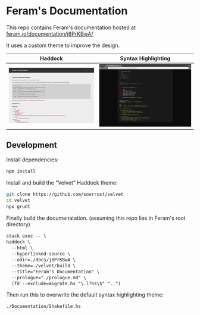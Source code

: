 # Feram's Documentation

This repo contains Feram's documentation hosted at
[feram.io/documentation/j8PrKBwA/][docs-url]

It uses a custom theme to improve the design.

Haddock | Syntax Highlighting
--------|---------------------
![Landing page][landing] | ![Syntax highlighting][syntax]

[docs-url]: https://feram.io/documentation/j8PrKBwA/
[syntax]: ./images/2018-02-11_syntax_highligthing_browser.png
[landing]: ./images/2018-02-11_screenshot_documentation.png


## Development

Install dependencies:

```sh
npm install
```


Install and build the "Velvet" Haddock theme:

```sh
git clone https://github.com/sourrust/velvet
cd velvet
npx grunt
```


Finally build the documenatation.
(assuming this repo lies in Feram's root directory)

```fish
stack exec -- \
haddock \
  --html \
  --hyperlinked-source \
  --odir=./docs/j8PrKBwA \
  --theme=./velvet/build \
  --title="Feram's Documentation" \
  --prologue="./prologue.md" \
  (fd --exclude=migrate.hs "\.l?hs\$" "..")
```


Then run this to overwrite the default syntax highlighting theme:

```sh
./Documentation/Shakefile.hs
```
